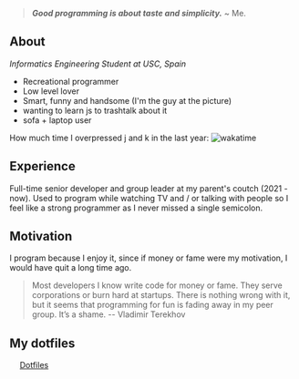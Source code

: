 > ***Good programming is about taste and simplicity.*** ~ Me.

## About

 *Informatics Engineering Student at USC, Spain*

- Recreational programmer
- Low level lover 
- Smart, funny and handsome (I'm the guy at the picture)
- wanting to learn js to trashtalk about it
- sofa + laptop user

How much time I overpressed j and k in the last year: ![wakatime](https://wakatime.com/badge/user/2a7b4567-ab1f-4fb2-98ff-2b3fdbf94654.svg)

## Experience

Full-time senior developer and group leader at my parent's coutch (2021 -
now). Used to program while watching TV and / or talking with people so I feel
like a strong programmer as I never missed a single semicolon.

## Motivation

I program because I enjoy it, since if money or fame were my motivation, I would have quit a long time ago.


> Most developers I know write code for money or fame. They serve corporations or burn hard at startups. There is nothing wrong with it, but it seems that programming for fun is fading away in my peer group. It’s a shame. -- Vladimir Terekhov

## My dotfiles 
&emsp;
[Dotfiles](https://github.com/hugocotoflorez/dotfiles)
